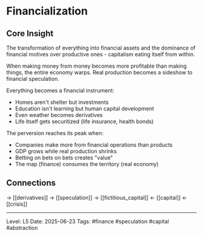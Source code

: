 # Financialization

## Core Insight
The transformation of everything into financial assets and the dominance of financial motives over productive ones - capitalism eating itself from within.

When making money from money becomes more profitable than making things, the entire economy warps. Real production becomes a sideshow to financial speculation.

Everything becomes a financial instrument:
- Homes aren't shelter but investments
- Education isn't learning but human capital development
- Even weather becomes derivatives
- Life itself gets securitized (life insurance, health bonds)

The perversion reaches its peak when:
- Companies make more from financial operations than products
- GDP grows while real production shrinks
- Betting on bets on bets creates "value"
- The map (finance) consumes the territory (real economy)

## Connections
→ [[derivatives]]
→ [[speculation]]
→ [[fictitious_capital]]
← [[capital]]
← [[crisis]]

---
Level: L5
Date: 2025-06-23
Tags: #finance #speculation #capital #abstraction